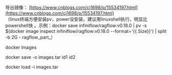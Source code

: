 导出镜像： [https://www.cnblogs.com/cj1698/p/15534197.html](https://www.cnblogs.com/cj1698/p/15534197.html)  
（linux终端方便安装pv，power没安装，建议用linuxshell执行，明显比powershell快 。示例：docker save infiniflow/ragflow:v0.18.0 | pv -s $(docker image inspect infiniflow/ragflow:v0.18.0 --format='{{.Size}}') | split -b 2G - ragflow_part_）
 
docker images
   

docker save -o images.tar id1 id2
   

docker load -i images.tar
